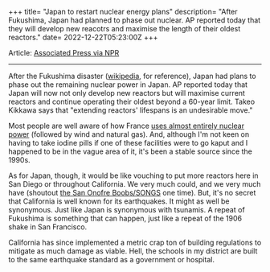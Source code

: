 +++
title= "Japan to restart nuclear energy plans"
description= "After Fukushima, Japan had planned to phase out nuclear. AP reported today that they will develop new reacotrs and maximise the length of their oldest reactors."
date= 2022-12-22T05:23:00Z
+++

Article: [Associated Press via NPR](https://www.npr.org/2022/12/22/1144990722/japan-nuclear-power-change-fukushima)

---

After the Fukushima disaster ([wikipedia](https://en.wikipedia.org/wiki/Fukushima_nuclear_disaster), for reference), Japan had plans to phase out the remaining nuclear power in Japan. AP reported today that Japan will now not only develop new reactors but will maximise current reactors and continue operating their oldest beyond a 60-year limit. Takeo Kikkawa says that "extending reactors' lifespans is an undesirable move."

Most people are well aware of how France [uses almost entirely nuclear power](https://www.rte-france.com/en/eco2mix/power-generation-energy-source#) (followed by wind and natural gas). And, although I'm not keen on having to take iodine pills if one of these facilities were to go kaput and I happened to be in the vague area of it, it's been a stable source since the 1990s.

As for Japan, though, it would be like vouching to put more reactors here in San Diego or throughout California. We very much could, and we very much have (shoutout [the San Onofre Boobs/SONGS](https://en.wikipedia.org/wiki/San_Onofre_Nuclear_Generating_Station) one time). But, it's no secret that California is well known for its earthquakes. It might as well be synonymous. Just like Japan is synonymous with tsunamis. A repeat of Fukushima is something that can happen, just like a repeat of the 1906 shake in San Francisco.

California has since implemented a metric crap ton of building regulations to mitigate as much damage as viable. Hell, the schools in my district are built to the same earthquake standard as a government or hospital.
